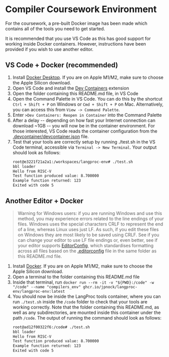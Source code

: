 # Compiler Coursework Environment

For the coursework, a pre-built Docker image has been made which contains all of the tools you need to get started.

It is recommended that you use VS Code as this has good support for working inside Docker containers. However, instructions have been provided if you wish to use another editor.

## VS Code + Docker (recommended)

1) Install [Docker Desktop](https://www.docker.com/products/docker-desktop/). If you are on Apple M1/M2, make sure to choose the Apple Silicon download.
2) Open VS Code and install the [Dev Containers](https://marketplace.visualstudio.com/items?itemName=ms-vscode-remote.remote-containers) extension
3) Open the folder containing this README.md file, in VS Code
4) Open the Command Palette in VS Code. You can do this by the shortcut `Ctrl + Shift + P` on Windows or `Cmd + Shift + P` on Mac. Alternatively, you can access this from `View -> Command Palette`.
5) Enter `>Dev Containers: Reopen in Container` into the Command Palette
6) After a delay -- depending on how fast your Internet connection can download ~1GB -- you will now be in the container environment. For those interested, VS Code reads the container configuration from the [.devcontainer/devcontainer.json](.devcontainer/devcontainer.json) file.
7) Test that your tools are correctly setup by running ./test.sh in the VS Code terminal, accessible via `Terminal -> New Terminal`. Your output should look as follows:
    ```bash
    root@e3221f21a2a1:/workspaces/langproc-env# ./test.sh
    bbl loader
    Hello from RISC-V
    Test function produced value: 8.700000
    Example function returned: 123
    Exited with code 5
    ```

## Another Editor + Docker

> Warning for Windows users: if you are running Windows and use this method, you may experience errors related to the line endings of your files. Windows uses the special characters CRLF to represent the end of a line, whereas Linux uses just LF. As such, if you edit these files on Windows they are most likely to be saved using CRLF. See if you can change your editor to use LF file endings or, even better, see if your editor supports [EditorConfig](https://editorconfig.org/), which standardises formatting across all files based on the [.editorconfig](.editorconfig) file in the same folder as this README.md file.

1) Install [Docker](https://www.docker.com/products/docker-desktop/). If you are on Apple M1/M2, make sure to choose the Apple Silicon download.
2) Open a terminal to the folder containing this README.md file
3) Inside that terminal, run `docker run --rm -it -v "${PWD}:/code" -w "/code" --name "compilers_env" ghcr.io/jpnock/langproc-env/langproc-env:latest`
4) You should now be inside the LangProc tools container, where you can run `./test.sh` inside the `/code` folder to check that your tools are working correctly. Note that the folder containing this README.md, as well as any subdirectories, are mounted inside this container under the path `/code`. The output of running the command should look as follows:
    ```bash
    root@ad12f00322f6:/code# ./test.sh
    bbl loader
    Hello from RISC-V
    Test function produced value: 8.700000
    Example function returned: 123
    Exited with code 5
    ```
